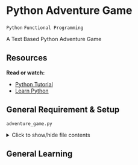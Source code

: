 # Python Adventure Game

`Python` `Functional Programming`

A Text Based Python Adventure Game

## Resources

**Read or watch:**

* [Python Tutorial](https://www.python.org)
* [Learn Python](https://www.learnpython.org)

## General Requirement & Setup

`adventure_game.py`
<details>
  <summary>Click to show/hide file contents</summary>

  ```python
  import time
  import random


  def print_pause():
  """
  Python sleep function
  Prints pause between execution
  """
  print(message_to_print)
  time.sleep(2)


  def play_again():
  """
  Repeat Game
  """

  def play_game():
  """
  Start Game on CLI
  """
  ```
</details>

## General Learning
